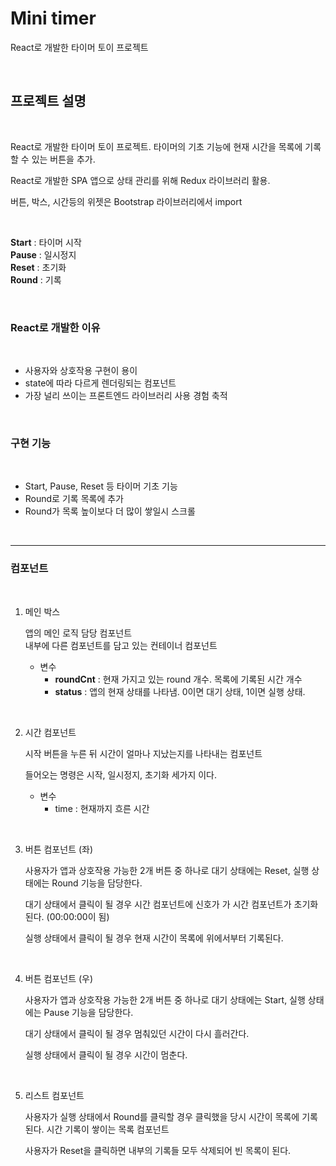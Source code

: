 # Mini timer

React로 개발한 타이머 토이 프로젝트  


<br>

## 프로젝트 설명
<br>

React로 개발한 타이머 토이 프로젝트. 타이머의 기초 기능에 현재 시간을 목록에 기록할 수 있는 버튼을 추가.

React로 개발한 SPA 앱으로 상태 관리를 위해 Redux 라이브러리 활용.  

버튼, 박스, 시간등의 위젯은 Bootstrap 라이브러리에서 import

<br>

**Start** : 타이머 시작  
**Pause** : 일시정지  
**Reset** : 초기화  
**Round** : 기록  

<br>

### React로 개발한 이유
<br>

- 사용자와 상호작용 구현이 용이
- state에 따라 다르게 렌더링되는 컴포넌트
- 가장 널리 쓰이는 프론트엔드 라이브러리 사용 경험 축적


<br>

### 구현 기능
<br>

- Start, Pause, Reset 등 타이머 기초 기능
- Round로 기록 목록에 추가
- Round가 목록 높이보다 더 많이 쌓일시 스크롤  

<br>

<hr>

### 컴포넌트

<br>

1. 메인 박스  
    
    앱의 메인 로직 담당 컴포넌트  
    내부에 다른 컴포넌트를 담고 있는 컨테이너 컴포넌트

    - 변수
        - **roundCnt** : 현재 가지고 있는 round 개수. 목록에 기록된 시간 개수
        - **status** : 앱의 현재 상태를 나타냄. 0이면 대기 상태, 1이면 실행 상태.

<br>

2. 시간 컴포넌트
    
    시작 버튼을 누른 뒤 시간이 얼마나 지났는지를 나타내는 컴포넌트

    들어오는 명령은 시작, 일시정지, 초기화 세가지 이다.

    - 변수
        - time : 현재까지 흐른 시간

<br>

3. 버튼 컴포넌트 (좌)

    사용자가 앱과 상호작용 가능한 2개 버튼 중 하나로
    대기 상태에는 Reset, 실행 상태에는 Round 기능을 담당한다.

    대기 상태에서 클릭이 될 경우 시간 컴포넌트에 신호가 가 시간 컴포넌트가 초기화된다. (00:00:00이 됨)  


    실행 상태에서 클릭이 될 경우 현재 시간이 목록에 위에서부터 기록된다.

<br>

4. 버튼 컴포넌트 (우)

    사용자가 앱과 상호작용 가능한 2개 버튼 중 하나로
    대기 상태에는 Start, 실행 상태에는 Pause 기능을 담당한다.

    대기 상태에서 클릭이 될 경우 멈춰있던 시간이 다시 흘러간다.

    실행 상태에서 클릭이 될 경우 시간이 멈춘다.

<br>

5. 리스트 컴포넌트

    사용자가 실행 상태에서 Round를 클릭할 경우 클릭했을 당시 시간이 목록에 기록된다. 시간 기록이 쌓이는 목록 컴포넌트

    사용자가 Reset을 클릭하면 내부의 기록들 모두 삭제되어 빈 목록이 된다.

